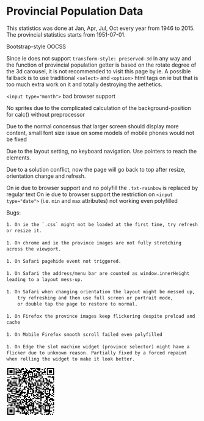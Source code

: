 # Provincial Population Data

This statistics was done at Jan, Apr, Jul, Oct every year from 1946 to 2015.
The provincial statistics starts from 1951-07-01.

Bootstrap-style OOCSS

Since ie does not support `transform-style: preserved-3d` in any way and the function of provincial population getter is based on the rotate degree of the 3d carousel, it is not recommended to visit this page by ie. A possible fallback is to use traditional `<select>` and `<option>` html tags on ie but that is too much extra work on it and totally destroying the aethetics.

`<input type="month">` bad browser support

No sprites due to the complicated calculation of the background-position for calc() without preprocessor

Due to the normal concensus that larger screen should display more content, small font size issue on some models of mobile phones would not be fixed

Due to the layout setting, no keyboard navigation. Use pointers to reach the elements.

Due to a solution conflict, now the page will go back to top after resize, orientation change and refresh.

On ie due to browser support and no polyfill the `.txt-rainbow` is replaced by regular text
On ie due to browser support the restriction on `<input type="date">` (i.e. `min` and `max` attributes) not working even polyfilled

Bugs:

    1. On ie the `.css` might not be loaded at the first time, try refresh or resize it.

    1. On chrome and ie the province images are not fully stretching across the viewport.

    1. On Safari pagehide event not triggered.

    1. On Safari the address/menu bar are counted as window.innerHeight leading to a layout mess-up.

    1. On Safari when changing orientation the layout might be messed up,
        try refreshing and then use full screen or portrait mode,
        or double tap the page to restore to normal.

    1. On Firefox the province images keep flickering despite preload and cache

    1. On Mobile Firefox smooth scroll failed even polyfilled

    1. On Edge the slot machine widget (province selector) might have a flicker due to unknown reason. Partially fixed by a forced repaint when rolling the widget to make it look better.

<img src="qr-page.png">